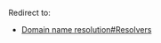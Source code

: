 Redirect to:

*   [Domain name resolution#Resolvers](/index.php/Domain_name_resolution#Resolvers "Domain name resolution")